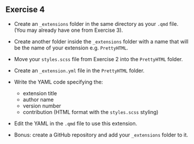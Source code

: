 ## Exercise 4

* Create an `_extensions` folder in the same directory as your `.qmd` file. (You may already have one from Exercise 3).

* Create another folder inside the `_extensions` folder with a name that will be the name of your extension e.g. `PrettyHTML`.

* Move your `styles.scss` file from Exercise 2 into the `PrettyHTML` folder.

* Create an `_extension.yml` file in the `PrettyHTML` folder.

* Write the YAML code specifying the:

  * extension title
  * author name
  * version number
  * contribution (HTML format with the `styles.scss` styling)
  
* Edit the YAML in the `.qmd` file to use this extension.

* Bonus: create a GitHub repository and add your `_extensions` folder to it.
